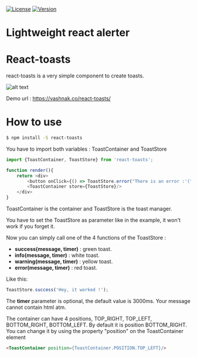 [![License](https://img.shields.io/npm/l/react-toasts.svg)](https://www.npmjs.com/package/react-toasts)
[![Version](https://img.shields.io/npm/v/react-toasts.svg)](https://opensource.org/licenses/MIT)

Lightweight react alerter
==========

# React-toasts

react-toasts is a very simple component to create toasts.

![alt text](https://github.com/Vashnak/react-toasts/blob/master/demo.gif?raw=true)

Demo url : https://vashnak.co/react-toasts/

# How to use

``` sh
$ npm install -S react-toasts
```

You have to import both variables : ToastContainer and ToastStore


``` js
import {ToastContainer, ToastStore} from 'react-toasts';

function render(){
    return <div>
        <button onClick={() => ToastStore.error("There is an error :'(")}>Click me !</button>
        <ToastContainer store={ToastStore}/>
    </div>
}
```

ToastContainer is the container and ToastStore is the toast manager.

You have to set the ToastStore as parameter like in the example, it won't work if you forget it.

Now you can simply call one of the 4 functions of the ToastStore :
- **success(message, timer)** : green toast.
- **info(message, timer)** : white toast.
- **warning(message, timer)** : yellow toast.
- **error(message, timer)** : red toast.

Like this: 
``` js
ToastStore.success('Hey, it worked !');
```

The **timer** parameter is optional, the default value is 3000ms. Your message cannot contain html atm.

The container can have 4 positions, TOP_RIGHT, TOP_LEFT, BOTTOM_RIGHT, BOTTOM_LEFT. By default
it is position BOTTOM_RIGHT. You can change it by using the property "position" on the ToastContainer element

``` html
<ToastContainer position={ToastContainer.POSITION.TOP_LEFT}/>
```

